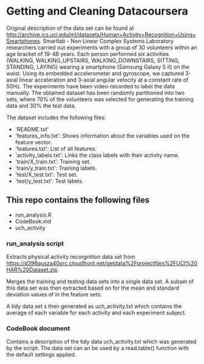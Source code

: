 # Getting and Cleaning Datacoursera
Original description of the data set can be found at http://archive.ics.uci.edu/ml/datasets/Human+Activity+Recognition+Using+Smartphones.
Smartlab - Non Linear Complex Systems Laboratory researchers carried out experiments with a group of 30 volunteers within an age bracket of 19-48 years. Each person performed six activities (WALKING, WALKING_UPSTAIRS, WALKING_DOWNSTAIRS, SITTING, STANDING, LAYING) wearing a smartphone (Samsung Galaxy S II) on the waist. Using its embedded accelerometer and gyroscope, we captured 3-axial linear acceleration and 3-axial angular velocity at a constant rate of 50Hz. The experiments have been video-recorded to label the data manually. The obtained dataset has been randomly partitioned into two sets, where 70% of the volunteers was selected for generating the training data and 30% the test data. 

The dataset includes the following files:
- 'README.txt'
- 'features_info.txt': Shows information about the variables used on the feature vector.
- 'features.txt': List of all features.
- 'activity_labels.txt': Links the class labels with their activity name.
- 'train/X_train.txt': Training set.
- 'train/y_train.txt': Training labels.
- 'test/X_test.txt': Test set.
- 'test/y_test.txt': Test labels.

## This repo contains the following files
  - run_analysis.R
  - CodeBook.md
  - uch_activity

### run_analysis script
Extracts physical activity recorgnition data set from https://d396qusza40orc.cloudfront.net/getdata%2Fprojectfiles%2FUCI%20HAR%20Dataset.zip. 

Merges the training and testing data sets into a single data set. A subset of this data set was then extracted based on for the mean and standard deviation values of in the feature sets.

A tidy data set s then generated as uch_activity.txt which contains the average of each variable for each activity and each experiment subject.


### CodeBook document
Contains a description of the tidy data uch_activity.txt which was generated by the script. The data set can an be used by a read.table() function with the default settings applied.

